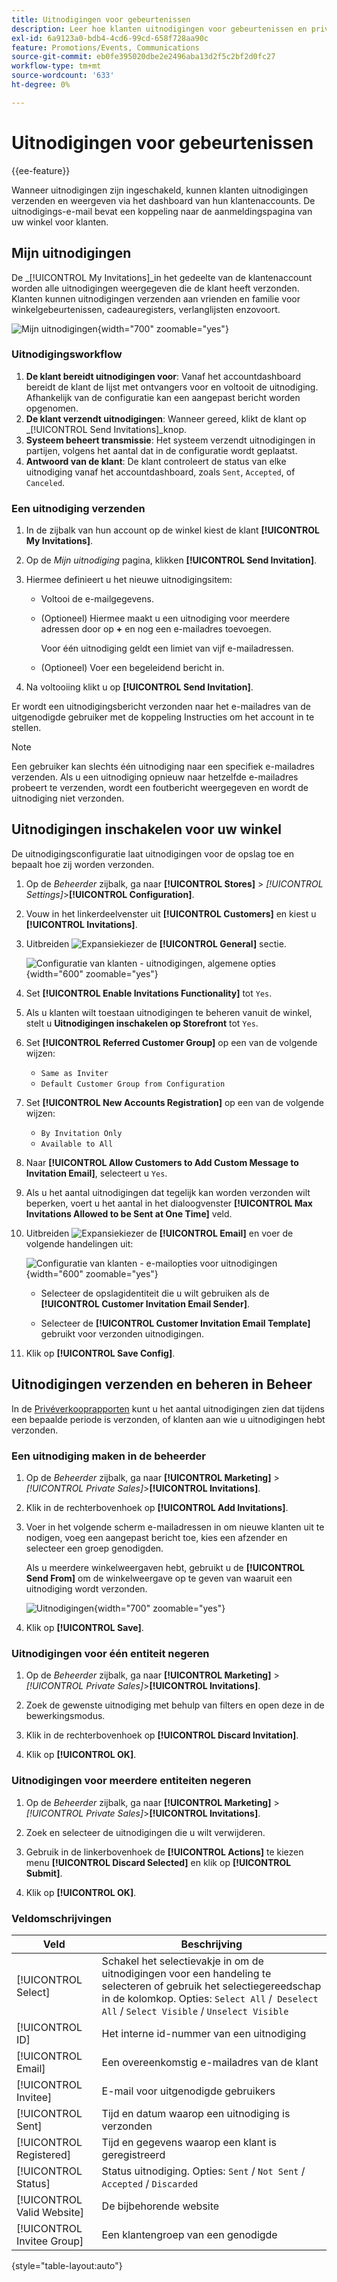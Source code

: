 ```yaml
---
title: Uitnodigingen voor gebeurtenissen
description: Leer hoe klanten uitnodigingen voor gebeurtenissen en privé-verkoop kunnen verzenden en bekijken vanaf het dashboard van hun klantenaccounts.
exl-id: 6a9123a0-bdb4-4cd6-99cd-658f728aa90c
feature: Promotions/Events, Communications
source-git-commit: eb0fe395020dbe2e2496aba13d2f5c2bf2d0fc27
workflow-type: tm+mt
source-wordcount: '633'
ht-degree: 0%

---
```


# Uitnodigingen voor gebeurtenissen

{{ee-feature}}

Wanneer uitnodigingen zijn ingeschakeld, kunnen klanten uitnodigingen verzenden en weergeven via het dashboard van hun klantenaccounts. De uitnodigings-e-mail bevat een koppeling naar de aanmeldingspagina van uw winkel voor klanten.

## Mijn uitnodigingen

De _[!UICONTROL My Invitations]_in het gedeelte van de klantenaccount worden alle uitnodigingen weergegeven die de klant heeft verzonden. Klanten kunnen uitnodigingen verzenden aan vrienden en familie voor winkelgebeurtenissen, cadeauregisters, verlanglijsten enzovoort.

![Mijn uitnodigingen](./assets/account-dashboard-my-invitations.png){width="700" zoomable="yes"}

### Uitnodigingsworkflow

1. **De klant bereidt uitnodigingen voor**: Vanaf het accountdashboard bereidt de klant de lijst met ontvangers voor en voltooit de uitnodiging. Afhankelijk van de configuratie kan een aangepast bericht worden opgenomen.
1. **De klant verzendt uitnodigingen**: Wanneer gereed, klikt de klant op _[!UICONTROL Send Invitations]_knop.
1. **Systeem beheert transmissie**: Het systeem verzendt uitnodigingen in partijen, volgens het aantal dat in de configuratie wordt geplaatst.
1. **Antwoord van de klant**: De klant controleert de status van elke uitnodiging vanaf het accountdashboard, zoals `Sent`, `Accepted`, of `Canceled`.

### Een uitnodiging verzenden

1. In de zijbalk van hun account op de winkel kiest de klant **[!UICONTROL My Invitations]**.

1. Op de _Mijn uitnodiging_ pagina, klikken **[!UICONTROL Send Invitation]**.

1. Hiermee definieert u het nieuwe uitnodigingsitem:

   - Voltooi de e-mailgegevens.

   - (Optioneel) Hiermee maakt u een uitnodiging voor meerdere adressen door op **+** en nog een e-mailadres toevoegen.

     Voor één uitnodiging geldt een limiet van vijf e-mailadressen.

   - (Optioneel) Voer een begeleidend bericht in.

1. Na voltooiing klikt u op **[!UICONTROL Send Invitation]**.

Er wordt een uitnodigingsbericht verzonden naar het e-mailadres van de uitgenodigde gebruiker met de koppeling Instructies om het account in te stellen.

>[!NOTE]
>
>Een gebruiker kan slechts één uitnodiging naar een specifiek e-mailadres verzenden. Als u een uitnodiging opnieuw naar hetzelfde e-mailadres probeert te verzenden, wordt een foutbericht weergegeven en wordt de uitnodiging niet verzonden.

## Uitnodigingen inschakelen voor uw winkel

De uitnodigingsconfiguratie laat uitnodigingen voor de opslag toe en bepaalt hoe zij worden verzonden.

1. Op de _Beheerder_ zijbalk, ga naar **[!UICONTROL Stores]** > _[!UICONTROL Settings]_>**[!UICONTROL Configuration]**.

1. Vouw in het linkerdeelvenster uit **[!UICONTROL Customers]** en kiest u **[!UICONTROL Invitations]**.

1. Uitbreiden ![Expansiekiezer](../assets/icon-display-expand.png) de **[!UICONTROL General]** sectie.

   ![Configuratie van klanten - uitnodigingen, algemene opties](../configuration-reference/customers/assets/invitations-general.png){width="600" zoomable="yes"}

1. Set **[!UICONTROL Enable Invitations Functionality]** tot `Yes`.

1. Als u klanten wilt toestaan uitnodigingen te beheren vanuit de winkel, stelt u **Uitnodigingen inschakelen op Storefront** tot `Yes`.

1. Set **[!UICONTROL Referred Customer Group]** op een van de volgende wijzen:

   - `Same as Inviter`
   - `Default Customer Group from Configuration`

1. Set **[!UICONTROL New Accounts Registration]** op een van de volgende wijzen:

   - `By Invitation Only`
   - `Available to All`

1. Naar **[!UICONTROL Allow Customers to Add Custom Message to Invitation Email]**, selecteert u `Yes`.

1. Als u het aantal uitnodigingen dat tegelijk kan worden verzonden wilt beperken, voert u het aantal in het dialoogvenster **[!UICONTROL Max Invitations Allowed to be Sent at One Time]** veld.

1. Uitbreiden ![Expansiekiezer](../assets/icon-display-expand.png) de **[!UICONTROL Email]** en voer de volgende handelingen uit:

   ![Configuratie van klanten - e-mailopties voor uitnodigingen](../configuration-reference/customers/assets/invitations-email.png){width="600" zoomable="yes"}

   - Selecteer de opslagidentiteit die u wilt gebruiken als de **[!UICONTROL Customer Invitation Email Sender]**.

   - Selecteer de **[!UICONTROL Customer Invitation Email Template]** gebruikt voor verzonden uitnodigingen.

1. Klik op **[!UICONTROL Save Config]**.

## Uitnodigingen verzenden en beheren in Beheer

In de [Privéverkooprapporten](../getting-started/private-sales-reports.md) kunt u het aantal uitnodigingen zien dat tijdens een bepaalde periode is verzonden, of klanten aan wie u uitnodigingen hebt verzonden.

### Een uitnodiging maken in de beheerder

1. Op de _Beheerder_ zijbalk, ga naar **[!UICONTROL Marketing]** > _[!UICONTROL Private Sales]_>**[!UICONTROL Invitations]**.

1. Klik in de rechterbovenhoek op **[!UICONTROL Add Invitations]**.

1. Voer in het volgende scherm e-mailadressen in om nieuwe klanten uit te nodigen, voeg een aangepast bericht toe, kies een afzender en selecteer een groep genodigden.

   Als u meerdere winkelweergaven hebt, gebruikt u de **[!UICONTROL Send From]** om de winkelweergave op te geven van waaruit een uitnodiging wordt verzonden.

   ![Uitnodigingen](./assets/create-invitation-page.png){width="700" zoomable="yes"}

1. Klik op **[!UICONTROL Save]**.

### Uitnodigingen voor één entiteit negeren

1. Op de _Beheerder_ zijbalk, ga naar **[!UICONTROL Marketing]** > _[!UICONTROL Private Sales]_>**[!UICONTROL Invitations]**.

1. Zoek de gewenste uitnodiging met behulp van filters en open deze in de bewerkingsmodus.

1. Klik in de rechterbovenhoek op **[!UICONTROL Discard Invitation]**.

1. Klik op **[!UICONTROL OK]**.

### Uitnodigingen voor meerdere entiteiten negeren

1. Op de _Beheerder_ zijbalk, ga naar **[!UICONTROL Marketing]** > _[!UICONTROL Private Sales]_>**[!UICONTROL Invitations]**.

1. Zoek en selecteer de uitnodigingen die u wilt verwijderen.

1. Gebruik in de linkerbovenhoek de **[!UICONTROL Actions]** te kiezen menu **[!UICONTROL Discard Selected]** en klik op **[!UICONTROL Submit]**.

1. Klik op **[!UICONTROL OK]**.

### Veldomschrijvingen

| Veld | Beschrijving |
|--- |--- |
| [!UICONTROL Select] | Schakel het selectievakje in om de uitnodigingen voor een handeling te selecteren of gebruik het selectiegereedschap in de kolomkop. Opties: `Select All` /` Deselect All` / `Select Visible` / `Unselect Visible` |
| [!UICONTROL ID] | Het interne id-nummer van een uitnodiging |
| [!UICONTROL Email] | Een overeenkomstig e-mailadres van de klant |
| [!UICONTROL Invitee] | E-mail voor uitgenodigde gebruikers |
| [!UICONTROL Sent] | Tijd en datum waarop een uitnodiging is verzonden |
| [!UICONTROL Registered] | Tijd en gegevens waarop een klant is geregistreerd |
| [!UICONTROL Status] | Status uitnodiging. Opties: `Sent` / `Not Sent` / `Accepted` / `Discarded` |
| [!UICONTROL Valid Website] | De bijbehorende website |
| [!UICONTROL Invitee Group] | Een klantengroep van een genodigde |

{style="table-layout:auto"}
